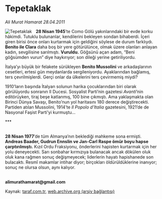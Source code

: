 # Tepetaklak

*Ali Murat  Hamarat 28.04.2011*

<div class="yazi"><img align="left" alt="Tepetaklak" border="0" src="http://www.taraf.com.tr/fotoraflar/makaleler/tepetaklak_23_orijinal.jpg" style="border-right-width:10px; border-color:#FFFFFF"/><p><b>28 Nisan 1945</b>’te Como Gölü yakınlarındaki bir evde korku hâkimdi. Tutuklu bulunanlar, kendilerini bekleyen sondan bihaberdi. İçeri giren birisi önce onları kurtarmak için geldiğini söylese de durum farklıydı. <b>Benito ile Clara</b> daha boş bir yere götürülünce, olmak üzere olanları anlayan kadın, sevgilisine sarılmıştı. <b>Vuruldu.</b> Göğsünü açan adam, “Beni göğsümden vurun” diye haykırıyor; son dileği yerine getiriliyordu.</p>
<p>İtalya’yı büyük bir felakete sürükleyen <b>Benito Mussolini</b> ve arkadaşlarının cesetleri, ertesi gün meydanlarda sergileniyordu. Ayaklarından bağlamış, ters çevrilmişlerdi. Gerçi onlar da ülkelerini ters çevirmemiş miydi?</p>
<p>1910’ların başında İtalyan solunun harika çocuklarından biri olarak görülüyordu sonranın Il Ducesi. Sosyalist Parti’nin gazetesi <i>Avanti</i>’nin editörüyken, tiraj beşe katlanmış, 100 bine çıkmıştı. Ama yaklaşmakta olan Birinci Dünya Savaşı, Benito’nun yol haritasını 180 derece değiştirecekti. Partiden atılan Mussolini, 1914’te <i>Il Popolo d’Italia</i> gazetesini, 1921’de de Nasyonal Faşist Parti’yi kurmuştu...</p>
<p>***</p>
<p><b><br/>28 Nisan 1977</b>’de tüm Almanya’nın beklediği mahkeme sona ermişti. <b>Andreas Baader, Gudrun Ennslin ve Jan-Carl Raspe ömür boyu hapse çarptırılmıştı.</b> Kızıl Ordu Fraksiyonu, önderlerini hapisten kurtarmak için her yolu deneyecekti. Sarı sonbahar kırmızıya bulanacak ancak dökülen oluk oluk kana rağmen sonuç değişmeyecek; liderlerin hayatı hapishanede son bulacaktı. Resmî makamlar intihar diyor; birçokları öldürüldüklerine inanıyor; sonuç ne olursa olsun, aynı kalıyor. </p>
<p><b><br/>alimurathamarat@gmail.com</b></p>
</div>

Kaynak: [taraf.com.tr](http://www.taraf.com.tr/ali-murat-hamarat-2/makale-tepetaklak.htm), [web.archive.org (arşiv bağlantısı)](http://web.archive.org/web/20131107154037/http://www.taraf.com.tr/ali-murat-hamarat-2/makale-tepetaklak.htm)
